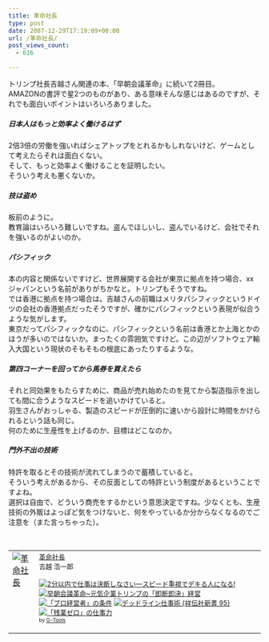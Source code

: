 ```yaml
---
title: 革命社長
type: post
date: 2007-12-29T17:19:09+00:00
url: /革命社長/
post_views_count:
  - 616

---
```

トリンプ社長吉越さん関連の本、「早朝会議革命」に続いて2冊目。  
AMAZONの書評で星2つのものがあり、ある意味そんな感じはあるのですが、それでも面白いポイントはいろいろありました。

##### 日本人はもっと効率よく働けるはず

2倍3倍の労働を強いればシェアトップをとれるかもしれないけど、ゲームとして考えたらそれは面白くない。  
そして、もっと効率よく働けることを証明したい。  
そういう考えも悪くないか。

##### 技は盗め

板前のように。  
教育論はいろいろ難しいですね。盗んでほしいし、盗んでいるけど、会社でそれを強いるのがよいのか。

##### パシフィック

本の内容と関係ないですけど、世界展開する会社が東京に拠点を持つ場合、xxジャパンという名前がありがちかなと。トリンプもそうですね。  
では香港に拠点を持つ場合は。吉越さんの前職はメリタパシフィックというドイツの会社の香港拠点だったそうですが、確かにパシフィックという表現が似合うような気がします。  
東京だってパシフィックなのに、パシフィックという名前は香港とか上海とかのほうが多いのではないか。まったくの雰囲気ですけど。この辺がソフトウェア輸入大国という現状のそもそもの根底にあったりするような。

##### 第四コーナーを回ってから馬券を買えたら

それと同効果をもたらすために、商品が売れ始めたのを見てから製造指示を出しても間に合うようなスピードを追いかけていると。  
羽生さんがおっしゃる、製造のスピードが圧倒的に速いから設計に時間をかけられるという話も同じ。  
何のために生産性を上げるのか、目標はどこなのか。

##### 門外不出の技術

特許を取るとその技術が流れてしまうので蓄積していると。  
そういう考えがあるから、その反面としての特許という制度があるということですよね。  
選択は自由で、どういう商売をするかという意思決定ですね。少なくとも、生産技術の外販はよっぽど気をつけないと、何をやっているか分からなくなるのでご注意を（また言っちゃった）。

&nbsp;

<table cellpadding="5" border="0">
  <tr>
    <td valign="top">
      <a href="http://www.amazon.co.jp/gp/redirect.html%3FASIN=4534039239%26tag=konnokiyotaka-22%26lcode=xm2%26cID=2025%26ccmID=165953%26location=/o/ASIN/4534039239%253FSubscriptionId=0G91FPYVW6ZGWBH4Y9G2" target="_blank"><img alt="革命社長" src="https://i1.wp.com/ecx.images-amazon.com/images/I/31PXBHQD4RL.jpg" border="0" data-recalc-dims="1" /></a>
    </td>
    <td valign="top">
      <font size="-1"><a href="http://www.amazon.co.jp/gp/redirect.html%3FASIN=4534039239%26tag=konnokiyotaka-22%26lcode=xm2%26cID=2025%26ccmID=165953%26location=/o/ASIN/4534039239%253FSubscriptionId=0G91FPYVW6ZGWBH4Y9G2" target="_blank">革命社長</a><img height="1" alt="" src="http://www.assoc-amazon.jp/e/ir?t=konnokiyotaka-22&l=ur2&o=9" width="1" border="0" /><br />吉越 浩一郎 </p>
      <p>
        <a href="http://www.amazon.co.jp/exec/obidos/ASIN/4761262532/konnokiyotaka-22/ref=nosim/" target="_blank"><img alt="2分以内で仕事は決断しなさい―スピード重視でデキる人になる!" src="https://i0.wp.com/images.amazon.com/images/P/4761262532.09._SCTHUMBZZZ_.jpg" border="0" data-recalc-dims="1" /></a> <a href="http://www.amazon.co.jp/exec/obidos/ASIN/4822243516/konnokiyotaka-22/ref=nosim/" target="_blank"><img alt="早朝会議革命~元気企業トリンプの「即断即決」経営" src="https://i0.wp.com/images.amazon.com/images/P/4822243516.09._SCTHUMBZZZ_.jpg" border="0" data-recalc-dims="1" /></a> <a href="http://www.amazon.co.jp/exec/obidos/ASIN/4198620369/konnokiyotaka-22/ref=nosim/" target="_blank"><img alt="「プロ経営者」の条件" src="https://i0.wp.com/images.amazon.com/images/P/4198620369.09._SCTHUMBZZZ_.jpg" border="0" data-recalc-dims="1" /></a> <a href="http://www.amazon.co.jp/exec/obidos/ASIN/4396110952/konnokiyotaka-22/ref=nosim/" target="_blank"><img alt="デッドライン仕事術 (祥伝社新書 95)" src="https://i2.wp.com/images.amazon.com/images/P/4396110952.09._SCTHUMBZZZ_.jpg" border="0" data-recalc-dims="1" /></a> <a href="http://www.amazon.co.jp/exec/obidos/ASIN/4820717138/konnokiyotaka-22/ref=nosim/" target="_blank"><img alt="「残業ゼロ」の仕事力" src="https://i1.wp.com/images.amazon.com/images/P/4820717138.09._SCTHUMBZZZ_.jpg" border="0" data-recalc-dims="1" /></a> </font><font size="-2"><br />by <a href="http://www.goodpic.com/mt/aws/index.html">G-Tools</a></font></td> </tr> </tbody> </table>